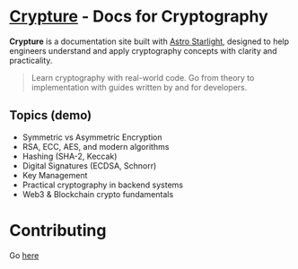 # [Crypture](https://crypture.netlify.app) - Docs for Cryptography

**Crypture** is a documentation site built with [Astro Starlight](https://starlight.astro.build), designed to help engineers understand and apply cryptography concepts with clarity and practicality.

> Learn cryptography with real-world code. Go from theory to implementation with guides written by and for developers.

## Topics (demo)

- Symmetric vs Asymmetric Encryption
- RSA, ECC, AES, and modern algorithms
- Hashing (SHA-2, Keccak)
- Digital Signatures (ECDSA, Schnorr)
- Key Management
- Practical cryptography in backend systems
- Web3 & Blockchain crypto fundamentals

# Contributing

Go [here](https://crypture.netlify.app/community/contributing/)
